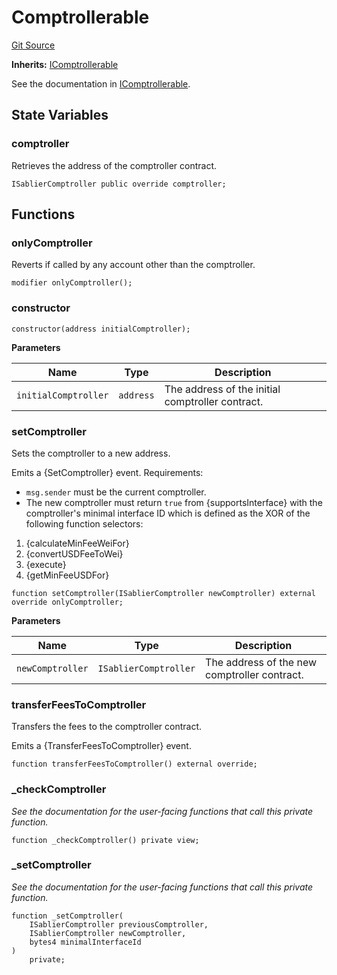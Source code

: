 # Comptrollerable

[Git Source](https://github.com/sablier-labs/evm-utils/blob/0b3bc38ab8badd135fc178b757afaf6902f1f63c/src/Comptrollerable.sol)

**Inherits:** [IComptrollerable](/reference/airdrops/contracts/interfaces/interface.IComptrollerable.md)

See the documentation in [IComptrollerable](/reference/airdrops/contracts/interfaces/interface.IComptrollerable.md).

## State Variables

### comptroller

Retrieves the address of the comptroller contract.

```solidity
ISablierComptroller public override comptroller;
```

## Functions

### onlyComptroller

Reverts if called by any account other than the comptroller.

```solidity
modifier onlyComptroller();
```

### constructor

```solidity
constructor(address initialComptroller);
```

**Parameters**

| Name                 | Type      | Description                                      |
| -------------------- | --------- | ------------------------------------------------ |
| `initialComptroller` | `address` | The address of the initial comptroller contract. |

### setComptroller

Sets the comptroller to a new address.

Emits a {SetComptroller} event. Requirements:

- `msg.sender` must be the current comptroller.
- The new comptroller must return `true` from {supportsInterface} with the comptroller's minimal interface ID which is
  defined as the XOR of the following function selectors:

1. {calculateMinFeeWeiFor}
2. {convertUSDFeeToWei}
3. {execute}
4. {getMinFeeUSDFor}

```solidity
function setComptroller(ISablierComptroller newComptroller) external override onlyComptroller;
```

**Parameters**

| Name             | Type                  | Description                                  |
| ---------------- | --------------------- | -------------------------------------------- |
| `newComptroller` | `ISablierComptroller` | The address of the new comptroller contract. |

### transferFeesToComptroller

Transfers the fees to the comptroller contract.

Emits a {TransferFeesToComptroller} event.

```solidity
function transferFeesToComptroller() external override;
```

### \_checkComptroller

_See the documentation for the user-facing functions that call this private function._

```solidity
function _checkComptroller() private view;
```

### \_setComptroller

_See the documentation for the user-facing functions that call this private function._

```solidity
function _setComptroller(
    ISablierComptroller previousComptroller,
    ISablierComptroller newComptroller,
    bytes4 minimalInterfaceId
)
    private;
```
